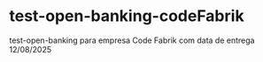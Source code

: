 # test-open-banking-codeFabrik
test-open-banking para empresa Code Fabrik com data de entrega 12/08/2025
